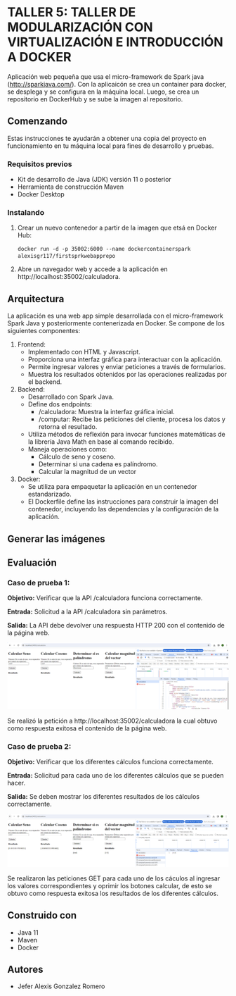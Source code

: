 # TALLER 5: TALLER DE MODULARIZACIÓN CON VIRTUALIZACIÓN E INTRODUCCIÓN A DOCKER

Aplicación web pequeña que usa el micro-framework de Spark java (http://sparkjava.com/). Con la aplicaicón se crea un container para docker, se desplega y se configura en la máquina local. Luego, se crea un repositorio en DockerHub y se sube la imagen al repositorio.

## Comenzando

Estas instrucciones te ayudarán a obtener una copia del proyecto en funcionamiento en tu máquina local para fines de desarrollo y pruebas.

### Requisitos previos

- Kit de desarrollo de Java (JDK) versión 11 o posterior
- Herramienta de construcción Maven
- Docker Desktop

### Instalando

1. Crear un nuevo contenedor a partir de la imagen que etsá en Docker Hub:
    ```
    docker run -d -p 35002:6000 --name dockercontainerspark alexisgr117/firstsprkwebapprepo
    ```
2. Abre un navegador web y accede a la aplicación en http://localhost:35002/calculadora.

## Arquitectura

La aplicación es una web app simple desarrollada con el micro-framework Spark Java y posteriormente contenerizada en Docker. Se compone de los siguientes componentes:

1. Frontend:
   - Implementado con HTML y Javascript.
   - Proporciona una interfaz gráfica para interactuar con la aplicación.
   - Permite ingresar valores y enviar peticiones a través de formularios.
   - Muestra los resultados obtenidos por las operaciones realizadas por el backend.
2. Backend:
   - Desarrollado con Spark Java.
   - Define dos endpoints:
     - /calculadora: Muestra la interfaz gráfica inicial.
     - /computar: Recibe las peticiones del cliente, procesa los datos y retorna el resultado.
   - Utiliza métodos de reflexión para invocar funciones matemáticas de la librería Java Math en base al comando recibido.
   - Maneja operaciones como:
     - Cálculo de seno y coseno.
     - Determinar si una cadena es palíndromo.
     - Calcular la magnitud de un vector
3. Docker:
   - Se utiliza para empaquetar la aplicación en un contenedor estandarizado.
   - El Dockerfile define las instrucciones para construir la imagen del contenedor, incluyendo las dependencias y la configuración de la aplicación.

## Generar las imágenes

## Evaluación

### Caso de prueba 1:

**Objetivo:** Verificar que la API /calculadora funciona correctamente.

**Entrada:** Solicitud a la API /calculadora sin parámetros.

**Salida:** La API debe devolver una respuesta HTTP 200 con el contenido de la página web.

![Caso1.png](img/Caso1.PNG)

Se realizó la petición a http://localhost:35002/calculadora la cual obtuvo como respuesta exitosa el contenido de la página web.

### Caso de prueba 2:

**Objetivo:** Verificar que los diferentes cálculos funciona correctamente.

**Entrada:** Solicitud para cada uno de los diferentes cálculos que se pueden hacer.

**Salida:** Se deben mostrar los diferentes resultados de los cálculos correctamente.

![Caso2.png](img/Caso2.PNG)

Se realizaron las peticiones GET para cada uno de los cáculos al ingresar los valores correspondientes y oprimir los botones calcular, de esto se obtuvo como respuesta exitosa los resultados de los diferentes cálculos.

## Construido con

- Java 11
- Maven
- Docker

## Autores

* Jefer Alexis Gonzalez Romero
